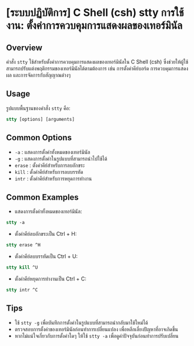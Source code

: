 # [ระบบปฏิบัติการ] C Shell (csh) stty การใช้งาน: ตั้งค่าการควบคุมการแสดงผลของเทอร์มินัล

## Overview
คำสั่ง `stty` ใช้สำหรับตั้งค่าการควบคุมการแสดงผลของเทอร์มินัลใน C Shell (csh) ซึ่งช่วยให้ผู้ใช้สามารถปรับแต่งพฤติกรรมของเทอร์มินัลได้ตามต้องการ เช่น การตั้งค่าคีย์บอร์ด การควบคุมการแสดงผล และการจัดการกับสัญญาณต่างๆ

## Usage
รูปแบบพื้นฐานของคำสั่ง `stty` คือ:

```csh
stty [options] [arguments]
```

## Common Options
- `-a` : แสดงการตั้งค่าทั้งหมดของเทอร์มินัล
- `-g` : แสดงการตั้งค่าในรูปแบบที่สามารถนำไปใช้ได้
- `erase` : ตั้งค่าคีย์สำหรับการลบอักขระ
- `kill` : ตั้งค่าคีย์สำหรับการลบบรรทัด
- `intr` : ตั้งค่าคีย์สำหรับการหยุดการทำงาน

## Common Examples
- แสดงการตั้งค่าทั้งหมดของเทอร์มินัล:
```csh
stty -a
```

- ตั้งค่าคีย์ลบอักขระเป็น Ctrl + H:
```csh
stty erase ^H
```

- ตั้งค่าคีย์ลบบรรทัดเป็น Ctrl + U:
```csh
stty kill ^U
```

- ตั้งค่าคีย์หยุดการทำงานเป็น Ctrl + C:
```csh
stty intr ^C
```

## Tips
- ใช้ `stty -g` เพื่อบันทึกการตั้งค่าในรูปแบบที่สามารถนำกลับมาใช้ใหม่ได้
- ตรวจสอบการตั้งค่าของเทอร์มินัลก่อนทำการเปลี่ยนแปลง เพื่อหลีกเลี่ยงปัญหาที่อาจเกิดขึ้น
- หากไม่แน่ใจเกี่ยวกับการตั้งค่าใดๆ ให้ใช้ `stty -a` เพื่อดูค่าปัจจุบันก่อนทำการปรับเปลี่ยน